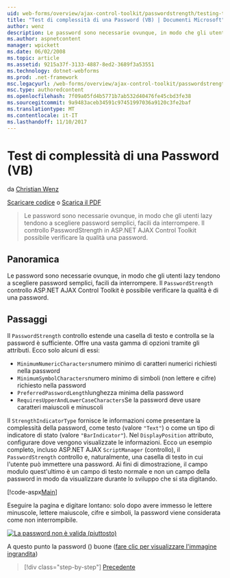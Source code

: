 ```yaml
---
uid: web-forms/overview/ajax-control-toolkit/passwordstrength/testing-the-strength-of-a-password-vb
title: "Test di complessità di una Password (VB) | Documenti Microsoft"
author: wenz
description: Le password sono necessarie ovunque, in modo che gli utenti lazy tendono a scegliere password semplici, facili da interrompere. Il controllo PasswordStrength nella pagina ASP. N....
ms.author: aspnetcontent
manager: wpickett
ms.date: 06/02/2008
ms.topic: article
ms.assetid: 9215a37f-3133-4887-8ed2-3689f3a53551
ms.technology: dotnet-webforms
ms.prod: .net-framework
msc.legacyurl: /web-forms/overview/ajax-control-toolkit/passwordstrength/testing-the-strength-of-a-password-vb
msc.type: authoredcontent
ms.openlocfilehash: 7f09a05fd4b5771b7ab532d40476fe45cbd3fe38
ms.sourcegitcommit: 9a9483aceb34591c97451997036a9120c3fe2baf
ms.translationtype: MT
ms.contentlocale: it-IT
ms.lasthandoff: 11/10/2017
---
```

<a name="testing-the-strength-of-a-password-vb"></a>Test di complessità di una Password (VB)
====================
da [Christian Wenz](https://github.com/wenz)

[Scaricare codice](http://download.microsoft.com/download/9/3/f/93f8daea-bebd-4821-833b-95205389c7d0/PasswordStrength0.vb.zip) o [Scarica il PDF](http://download.microsoft.com/download/2/d/c/2dc10e34-6983-41d4-9c08-f78f5387d32b/passwordstrength0VB.pdf)

> Le password sono necessarie ovunque, in modo che gli utenti lazy tendono a scegliere password semplici, facili da interrompere. Il controllo PasswordStrength in ASP.NET AJAX Control Toolkit possibile verificare la qualità una password.


## <a name="overview"></a>Panoramica

Le password sono necessarie ovunque, in modo che gli utenti lazy tendono a scegliere password semplici, facili da interrompere. Il `PasswordStrength` controllo ASP.NET AJAX Control Toolkit è possibile verificare la qualità è di una password.

## <a name="steps"></a>Passaggi

Il `PasswordStrength` controllo estende una casella di testo e controlla se la password è sufficiente. Offre una vasta gamma di opzioni tramite gli attributi. Ecco solo alcuni di essi:

- `MinimumNumericCharacters`numero minimo di caratteri numerici richiesti nella password
- `MinimumSymbolCharacters`numero minimo di simboli (non lettere e cifre) richiesto nella password
- `PreferredPasswordLength`lunghezza minima della password
- `RequiresUpperAndLowerCaseCharacters`Se la password deve usare caratteri maiuscoli e minuscoli

Il `StrengthIndicatorType` fornisce le informazioni come presentare la complessità della password, come testo (valore `"Text"`) o come un tipo di indicatore di stato (valore `"BarIndicator"`). Nel `DisplayPosition` attributo, configurare dove vengono visualizzate le informazioni. Ecco un esempio completo, incluso ASP.NET AJAX `ScriptManager` (controllo), il `PasswordStrength` controllo e, naturalmente, una casella di testo in cui l'utente può immettere una password. Ai fini di dimostrazione, il campo modulo quest'ultimo è un campo di testo normale e non un campo della password in modo da visualizzare durante lo sviluppo che si sta digitando.

[!code-aspx[Main](testing-the-strength-of-a-password-vb/samples/sample1.aspx)]

Eseguire la pagina e digitare lontano: solo dopo avere immesso le lettere minuscole, lettere maiuscole, cifre e simboli, la password viene considerata come non interrompibile.


[![La password non è valida (piuttosto)](testing-the-strength-of-a-password-vb/_static/image2.png)](testing-the-strength-of-a-password-vb/_static/image1.png)

A questo punto la password () buone ([fare clic per visualizzare l'immagine ingrandita](testing-the-strength-of-a-password-vb/_static/image3.png))

>[!div class="step-by-step"]
[Precedente](testing-the-strength-of-a-password-cs.md)
